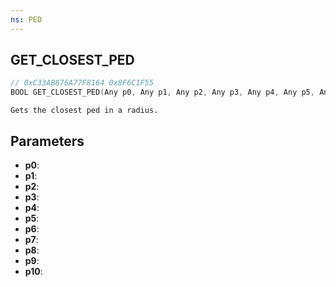 ```yaml
---
ns: PED
---
```

## GET_CLOSEST_PED

```c
// 0xC33AB876A77F8164 0x8F6C1F55
BOOL GET_CLOSEST_PED(Any p0, Any p1, Any p2, Any p3, Any p4, Any p5, Any p6, Any p7, Any p8, Any p9, Any p10);
```

```
Gets the closest ped in a radius.
```

## Parameters
* **p0**:
* **p1**:
* **p2**:
* **p3**:
* **p4**:
* **p5**:
* **p6**:
* **p7**:
* **p8**:
* **p9**:
* **p10**:
